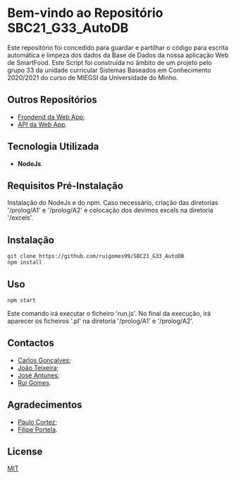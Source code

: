# Bem-vindo ao Repositório SBC21_G33_AutoDB

Este repositório foi concedido para guardar e partilhar o código para escrita automática e limpeza dos dados da Base de Dados da nossa aplicação Web de SmartFood.
Este Script foi construída no âmbito de um projeto pelo grupo 33 da unidade curricular Sistemas Baseados em Conhecimento 2020/2021 do curso de MIEGSI da Universidade do Minho.

## Outros Repositórios
 - [Frondend da Web App](https://github.com/JoaoTeixeira89218/SBC21_G33_WebApp);
 - [API da Web App](https://github.com/ruigomes99/SBC21_G33_API).

## Tecnologia Utilizada
 - **NodeJs**.

## Requisitos Pré-Instalação
Instalação do NodeJs e do npm.
Caso necessário, criação das diretorias '/prolog/A1' e '/prolog/A2' e colocação dos devimos excels na diretoria '/excels'.

## Instalação

```shell
git clone https://github.com/ruigomes99/SBC21_G33_AutoDB
npm install
```

## Uso

```shell
npm start
```

Este comando irá executar o ficheiro 'run.js'.
No final da execução, irá aparecer os ficheiros '.pl' na diretoria '/prolog/A1' e '/prolog/A2'.

## Contactos
 - [Carlos Gonçalves](https://github.com/Carlosgoncalves00);
 - [João Teixeira](https://github.com/JoaoTeixeira89218);
 - [José Antunes](https://github.com/jose28antunes);
 - [Rui Gomes](https://github.com/ruigomes99).

## Agradecimentos
 - [Paulo Cortez](http://www3.dsi.uminho.pt/pcortez/Home.html);
 - [Filipe Portela](https://filipeportela.com/).

## License
[MIT](https://choosealicense.com/licenses/mit/)
